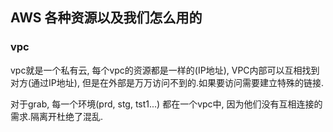 ## AWS 各种资源以及我们怎么用的

### vpc

vpc就是一个私有云, 每个vpc的资源都是一样的(IP地址), VPC内部可以互相找到对方(通过IP地址), 但是在外部是万万访问不到的.如果要访问需要建立特殊的链接.

对于grab, 每一个环境(prd, stg, tst1...) 都在一个vpc中, 因为他们没有互相连接的需求.隔离开杜绝了混乱.	
